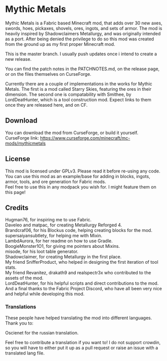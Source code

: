 # Mythic Metals

Mythic Metals is a Fabric based Minecraft mod, that adds over 30 new axes, swords, hoes, pickaxes, shovels, ores, ingots, and sets of armor. 
The mod is heavily inspired by Shadowclaimers Metallurgy, and was originally intended as a port. After being denied the privilege to do so this mod was created from the ground up as my first proper Minecraft mod.  

This is the master branch. I usually push updates once i intend to create a new release.

You can find the patch notes in the PATCHNOTES.md, on the release page, or on the files themselves on CurseForge.

Currently there are a couple of implementations in the works for Mythic Metals. The first is a mod called Starry Skies, featuring the ores in their dimension. The second one is compatability with Smithee, by LordDeatHunter, which is a tool construction mod. Expect links to them once they are released here, and on CF.


## Download

You can download the mod from CurseForge, or build it yourself.  
CurseForge link:
https://www.curseforge.com/minecraft/mc-mods/mythicmetals

## License

This mod is licensed under GPLv3. Please read it before re-using any code.  
You can use this mod as an example/base for adding in blocks, ingots, armor, tools, and ore generation for Fabric mods.  
Feel free to use this in any modpack you wish for. I might feature them on this page!  

## Credits

Hugman76, for inspiring me to use Fabric.  
Daveleo and matpac, for creating Metallurgy Reforged 4.  
Brandcraf06, for his Blockus code, helping creating blocks for the mod.  
supersaiyansubtlety, for helping me with Mixin.  
LambdAurora, for her readme on how to use Gradle.  
BoogieMonster1O1, for giving me pointers about Mixins.  
misode, for his loot table generator.  
Shadowclaimer, for creating Metallurgy in the first place.  
My friend SnifferProduct, who helped in designing the first iteration of tool stats.  
My friend Revanitez, drakath9 and realspectr3x who contributed to the assets of the mod.  
LordDeatHunter, for his helpful scripts and direct contributions to the mod.  
And a final thanks to the Fabric Project Discord, who have all been very nice and helpful while developing this mod.  

### Translations  
These people have helped translating the mod into different languages. Thank you to:  

Oscienet for the russian translation.  

Feel free to contribute a translation if you want to! I do not support crowdin, so you will have to either put it up as a pull request or raise an issue with a translated lang file.

